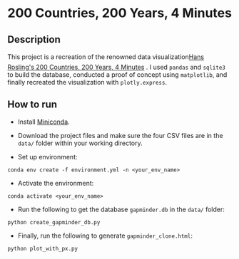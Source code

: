 # 200 Countries, 200 Years, 4 Minutes

## Description
This project is a recreation of the renowned data visualization&#151;[Hans Rosling's 200 Countries, 200 Years, 4 Minutes](https://youtu.be/jbkSRLYSojo?si=J721nOUK5bfS5ugY) . I used `pandas` and `sqlite3` to build the database, conducted a proof of concept using `matplotlib`, and finally recreated the visualization with `plotly.express`. 


## How to run
- Install [Miniconda](https://youtu.be/jbkSRLYSojo?si=J721nOUK5bfS5ugY). 

- Download the project files and make sure the four CSV files are in the `data/` folder within your working directory.

- Set up environment:
```shell
conda env create -f environment.yml -n <your_env_name>
```

- Activate the environment: 
```shell
conda activate <your_env_name>
```

- Run the following to get the database `gapminder.db` in the `data/` folder:
```shell
python create_gapminder_db.py
```

- Finally, run the following to generate `gapminder_clone.html`:
```shell
python plot_with_px.py
```
